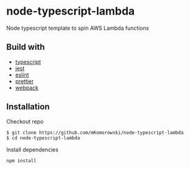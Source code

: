 # node-typescript-lambda

Node typescript template to spin AWS Lambda functions

## Build with

- [typescript](https://github.com/microsoft/TypeScript)
- [jest](https://github.com/facebook/jest)
- [eslint](https://github.com/eslint/eslint)
- [prettier](https://github.com/prettier/prettier)
- [webpack](https://github.com/webpack/webpack)

## Installation

Checkout repo

```bash
$ git clone https://github.com/mKomorowski/node-typescript-lambda
$ cd node-typescript-lambda
```

Install dependencies

```bash
npm install
```
